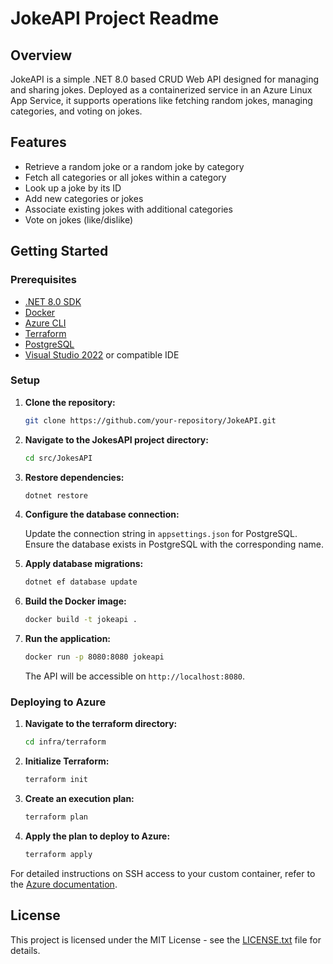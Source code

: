 
# JokeAPI Project Readme

## Overview

JokeAPI is a simple .NET 8.0 based CRUD Web API designed for managing and sharing jokes. Deployed as a containerized service in an Azure Linux App Service, it supports operations like fetching random jokes, managing categories, and voting on jokes.

## Features

- Retrieve a random joke or a random joke by category
- Fetch all categories or all jokes within a category
- Look up a joke by its ID
- Add new categories or jokes
- Associate existing jokes with additional categories
- Vote on jokes (like/dislike)

## Getting Started

### Prerequisites

- [.NET 8.0 SDK](https://dotnet.microsoft.com/download/dotnet/8.0)
- [Docker](https://www.docker.com/get-started)
- [Azure CLI](https://docs.microsoft.com/en-us/cli/azure/install-azure-cli)
- [Terraform](https://www.terraform.io/downloads.html)
- [PostgreSQL](https://www.postgresql.org/download/)
- [Visual Studio 2022](https://visualstudio.microsoft.com/vs/) or compatible IDE

### Setup

1. **Clone the repository:**

   ```bash
   git clone https://github.com/your-repository/JokeAPI.git
   ```

2. **Navigate to the JokesAPI project directory:**

   ```bash
   cd src/JokesAPI
   ```

3. **Restore dependencies:**

   ```bash
   dotnet restore
   ```

4. **Configure the database connection:**

   Update the connection string in `appsettings.json` for PostgreSQL. Ensure the database exists in PostgreSQL with the corresponding name.

5. **Apply database migrations:**

   ```bash
   dotnet ef database update
   ```

6. **Build the Docker image:**

   ```bash
   docker build -t jokeapi .
   ```

7. **Run the application:**

   ```bash
   docker run -p 8080:8080 jokeapi
   ```

   The API will be accessible on `http://localhost:8080`.

### Deploying to Azure

1. **Navigate to the terraform directory:**

   ```bash
   cd infra/terraform
   ```

2. **Initialize Terraform:**

   ```bash
   terraform init
   ```

3. **Create an execution plan:**

   ```bash
   terraform plan
   ```

4. **Apply the plan to deploy to Azure:**

   ```bash
   terraform apply
   ```

For detailed instructions on SSH access to your custom container, refer to the [Azure documentation](https://learn.microsoft.com/en-us/azure/app-service/configure-custom-container?tabs=debian&pivots=container-linux#enable-ssh).


## License

This project is licensed under the MIT License - see the [LICENSE.txt](LICENSE.txt) file for details.